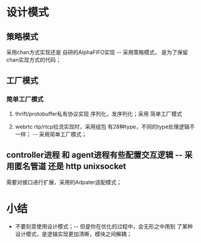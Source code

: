 # 设计模式

## 策略模式

采用chan方式实现还是 自研的AlphaFIFO实现 -- 采用策略模式， 是为了保留chan实现方式的代码；

## 工厂模式

### 简单工厂模式

1. thrift/protobuffer私有协议实现 序列化，发序列化；采用 简单工厂模式

2. webrtc rtp/rtcp拉流实现时，采用组包 有28种type，不同的type处理逻辑不一样； -- 采用简单工厂模式；


## controller进程 和 agent进程有些配置交互逻辑  -- 采用匿名管道 还是 http unixsocket 

需要对接口进行扩展，采用的Adpater适配模式；

# 小结

* 不要刻意使用设计模式；-- 但是你在优化的过程中，会无形之中用到 了某种设计模式，是逻辑实现更加清晰，模块之间解耦；

